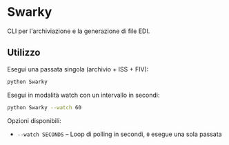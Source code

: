 # Swarky

CLI per l'archiviazione e la generazione di file EDI.

## Utilizzo

Esegui una passata singola (archivio + ISS + FIV):

```bash
python Swarky
```

Esegui in modalità watch con un intervallo in secondi:

```bash
python Swarky --watch 60
```

Opzioni disponibili:

- `--watch SECONDS` – Loop di polling in secondi, `0` esegue una sola passata
